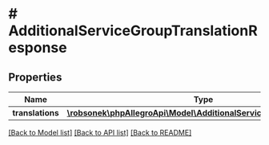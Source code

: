 # # AdditionalServiceGroupTranslationResponse

## Properties

Name | Type | Description | Notes
------------ | ------------- | ------------- | -------------
**translations** | [**\robsonek\phpAllegroApi\Model\AdditionalServiceGroupTranslation[]**](AdditionalServiceGroupTranslation.md) |  | [optional]

[[Back to Model list]](../../README.md#models) [[Back to API list]](../../README.md#endpoints) [[Back to README]](../../README.md)
